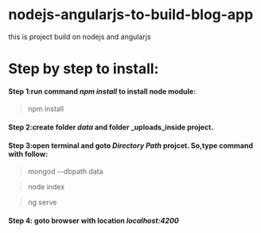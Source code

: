 # nodejs-angularjs-to-build-blog-app
this is project build on nodejs and angularjs

# Step by step to install:
#### Step 1:run command _npm install_ to install node module:
> npm install

#### Step 2:create folder _data_ and folder _uploads_inside project.


#### Step 3:open terminal and goto _Directory Path_ projcet. So,type command with follow:
> mongod --dbpath data

> node index

> ng serve

#### Step 4: goto browser with location _localhost:4200_

